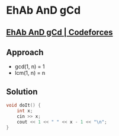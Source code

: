 # EhAb AnD gCd
## [EhAb AnD gCd | Codeforces](https://codeforces.com/contest/1325/problem/A)


## Approach
- gcd(1, n) = 1
- lcm(1, n) = n

## Solution
```cpp
void doIt() {
    int x;
    cin >> x;
    cout << 1 << " " << x - 1 << "\n";
}
```
